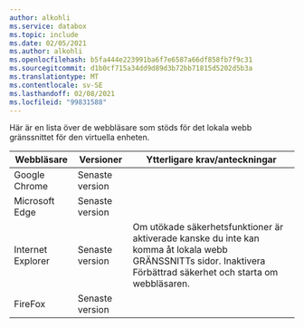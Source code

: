 ```yaml
---
author: alkohli
ms.service: databox
ms.topic: include
ms.date: 02/05/2021
ms.author: alkohli
ms.openlocfilehash: b5fa444e223991ba6f7e6587a66df858fb7f9c31
ms.sourcegitcommit: d1b0cf715a34dd9d89d3b72bb71815d5202d5b3a
ms.translationtype: MT
ms.contentlocale: sv-SE
ms.lasthandoff: 02/08/2021
ms.locfileid: "99831588"
---
```

Här är en lista över de webbläsare som stöds för det lokala webb gränssnittet för den virtuella enheten.

|Webbläsare  |Versioner  |Ytterligare krav/anteckningar  |
|---------|---------|---------|
|Google Chrome   |Senaste version         |         |
|Microsoft Edge    | Senaste version        |         |
|Internet Explorer     | Senaste version        |Om utökade säkerhetsfunktioner är aktiverade kanske du inte kan komma åt lokala webb GRÄNSSNITTs sidor. Inaktivera Förbättrad säkerhet och starta om webbläsaren. |
|FireFox    |Senaste version         |         |